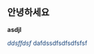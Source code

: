 ## 안녕하세요

**asdjl**

<font color="#1f497d">*ddsffdsf*</font>
<font color="#1f497d">dafdssdfsdfsdfsfsf</font>

```java


```
